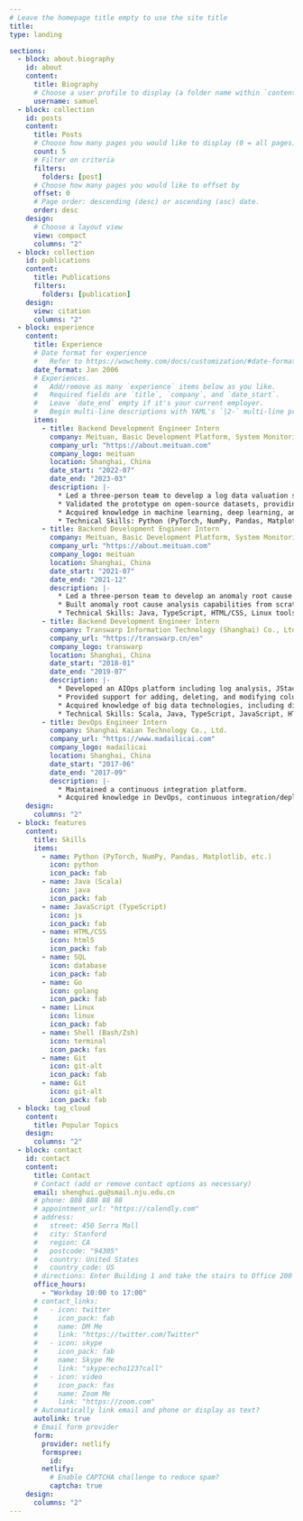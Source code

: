 ```yaml
---
# Leave the homepage title empty to use the site title
title:
type: landing

sections:
  - block: about.biography
    id: about
    content:
      title: Biography
      # Choose a user profile to display (a folder name within `content/authors/`)
      username: samuel
  - block: collection
    id: posts
    content:
      title: Posts
      # Choose how many pages you would like to display (0 = all pages)
      count: 5
      # Filter on criteria
      filters:
        folders: [post]
      # Choose how many pages you would like to offset by
      offset: 0
      # Page order: descending (desc) or ascending (asc) date.
      order: desc
    design:
      # Choose a layout view
      view: compact
      columns: "2"
  - block: collection
    id: publications
    content:
      title: Publications
      filters:
        folders: [publication]
    design:
      view: citation
      columns: "2"
  - block: experience
    content:
      title: Experience
      # Date format for experience
      #   Refer to https://wowchemy.com/docs/customization/#date-format
      date_format: Jan 2006
      # Experiences.
      #   Add/remove as many `experience` items below as you like.
      #   Required fields are `title`, `company`, and `date_start`.
      #   Leave `date_end` empty if it's your current employer.
      #   Begin multi-line descriptions with YAML's `|2-` multi-line prefix.
      items:
        - title: Backend Development Engineer Intern
          company: Meituan, Basic Development Platform, System Monitoring Team
          company_url: "https://about.meituan.com"
          company_logo: meituan
          location: Shanghai, China
          date_start: "2022-07"
          date_end: "2023-03"
          description: |-
            * Led a three-person team to develop a log data valuation system utilizing deep learning and explainable artificial intelligence technologies.
            * Validated the prototype on open-source datasets, providing the foundation for the team to save costs on log data storage and analysis.
            * Acquired knowledge in machine learning, deep learning, and explainable artificial intelligence.
            * Technical Skills: Python (PyTorch, NumPy, Pandas, Matplotlib, etc.), Linux tools, Git.
        - title: Backend Development Engineer Intern
          company: Meituan, Basic Development Platform, System Monitoring Team
          company_url: "https://about.meituan.com"
          company_logo: meituan
          location: Shanghai, China
          date_start: "2021-07"
          date_end: "2021-12"
          description: |-
            * Led a three-person team to develop an anomaly root cause analysis system utilizing multiple monitoring data sources and deployed the system in a production environment.
            * Built anomaly root cause analysis capabilities from scratch for the team at the company.
            * Technical Skills: Java, TypeScript, HTML/CSS, Linux tools, Git.
        - title: Backend Development Engineer Intern
          company: Transwarp Information Technology (Shanghai) Co., Ltd., Infrastructure Department
          company_url: "https://transwarp.cn/en"
          company_logo: transwarp
          location: Shanghai, China
          date_start: "2018-01"
          date_end: "2019-07"
          description: |-
            * Developed an AIOps platform including log analysis, JStack analysis, and operational knowledge base.
            * Provided support for adding, deleting, and modifying columns in database tables for a distributed columnar database.
            * Acquired knowledge of big data technologies, including distributed architecture and database principles.
            * Technical Skills: Scala, Java, TypeScript, JavaScript, HTML/CSS, Linux tools, Git.
        - title: DevOps Engineer Intern
          company: Shanghai Kaian Technology Co., Ltd.
          company_url: "https://www.madailicai.com"
          company_logo: madailicai
          location: Shanghai, China
          date_start: "2017-06"
          date_end: "2017-09"
          description: |-
            * Maintained a continuous integration platform.
            * Acquired knowledge in DevOps, continuous integration/deployment.
    design:
      columns: "2"
  - block: features
    content:
      title: Skills
      items:
        - name: Python (PyTorch, NumPy, Pandas, Matplotlib, etc.)
          icon: python
          icon_pack: fab
        - name: Java (Scala)
          icon: java
          icon_pack: fab
        - name: JavaScript (TypeScript)
          icon: js
          icon_pack: fab
        - name: HTML/CSS
          icon: html5
          icon_pack: fab
        - name: SQL
          icon: database
          icon_pack: fab
        - name: Go
          icon: golang
          icon_pack: fab
        - name: Linux
          icon: linux
          icon_pack: fab
        - name: Shell (Bash/Zsh)
          icon: terminal
          icon_pack: fas
        - name: Git
          icon: git-alt
          icon_pack: fab
        - name: Git
          icon: git-alt
          icon_pack: fab
  - block: tag_cloud
    content:
      title: Popular Topics
    design:
      columns: "2"
  - block: contact
    id: contact
    content:
      title: Contact
      # Contact (add or remove contact options as necessary)
      email: shenghui.gu@smail.nju.edu.cn
      # phone: 888 888 88 88
      # appointment_url: "https://calendly.com"
      # address:
      #   street: 450 Serra Mall
      #   city: Stanford
      #   region: CA
      #   postcode: "94305"
      #   country: United States
      #   country_code: US
      # directions: Enter Building 1 and take the stairs to Office 200 on Floor 2
      office_hours:
        - "Workday 10:00 to 17:00"
      # contact_links:
      #   - icon: twitter
      #     icon_pack: fab
      #     name: DM Me
      #     link: "https://twitter.com/Twitter"
      #   - icon: skype
      #     icon_pack: fab
      #     name: Skype Me
      #     link: "skype:echo123?call"
      #   - icon: video
      #     icon_pack: fas
      #     name: Zoom Me
      #     link: "https://zoom.com"
      # Automatically link email and phone or display as text?
      autolink: true
      # Email form provider
      form:
        provider: netlify
        formspree:
          id:
        netlify:
          # Enable CAPTCHA challenge to reduce spam?
          captcha: true
    design:
      columns: "2"
---
```

